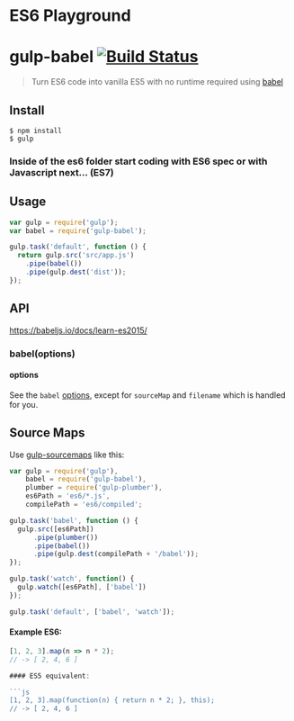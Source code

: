 # ES6 Playground

# gulp-babel [![Build Status](https://travis-ci.org/babel/gulp-babel.svg?branch=master)](https://travis-ci.org/babel/gulp-babel)

> Turn ES6 code into vanilla ES5 with no runtime required using [babel](https://github.com/babel/babel)


## Install

```
$ npm install
$ gulp
```
### Inside of the es6 folder start coding with ES6 spec or with Javascript next... (ES7) 


## Usage

```js
var gulp = require('gulp');
var babel = require('gulp-babel');

gulp.task('default', function () {
  return gulp.src('src/app.js')
    .pipe(babel())
    .pipe(gulp.dest('dist'));
});
```


## API

https://babeljs.io/docs/learn-es2015/

### babel(options)

#### options

See the `babel` [options](https://babeljs.io/docs/usage/options/), except for `sourceMap` and `filename` which is handled for you.


## Source Maps

Use [gulp-sourcemaps](https://github.com/floridoo/gulp-sourcemaps) like this:

```js
var gulp = require('gulp'),
    babel = require('gulp-babel'),
    plumber = require('gulp-plumber'),
    es6Path = 'es6/*.js',
    compilePath = 'es6/compiled';

gulp.task('babel', function () {
  gulp.src([es6Path])
      .pipe(plumber())
      .pipe(babel())
      .pipe(gulp.dest(compilePath + '/babel'));
});

gulp.task('watch', function() {
  gulp.watch([es6Path], ['babel'])
});

gulp.task('default', ['babel', 'watch']); 
```


#### Example ES6: 

```js
[1, 2, 3].map(n => n * 2);
// -> [ 2, 4, 6 ]

#### ES5 equivalent:

```js
[1, 2, 3].map(function(n) { return n * 2; }, this);
// -> [ 2, 4, 6 ]

